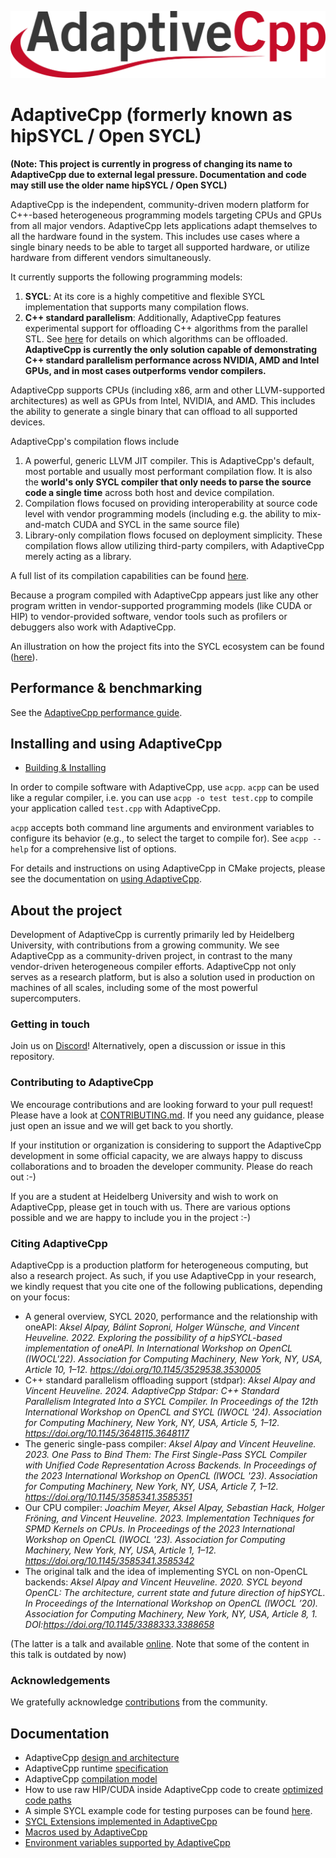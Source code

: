 ![Project logo](/doc/img/logo/logo-color.png)

# AdaptiveCpp (formerly known as hipSYCL / Open SYCL)

**(Note: This project is currently in progress of changing its name to AdaptiveCpp due to external legal pressure. Documentation and code may still use the older name hipSYCL / Open SYCL)**

AdaptiveCpp is the independent, community-driven modern platform for C++-based heterogeneous programming models targeting CPUs and GPUs from all major vendors. AdaptiveCpp lets applications adapt themselves to all the hardware found in the system. This includes use cases where a single binary needs to be able to target all supported hardware, or utilize hardware from different vendors simultaneously.

It currently supports the following programming models:
1. **SYCL**: At its core is a highly competitive and flexible SYCL implementation that supports many compilation flows.
2. **C++ standard parallelism**: Additionally, AdaptiveCpp features experimental support for offloading C++ algorithms from the parallel STL. See [here](doc/stdpar.md) for details on which algorithms can be offloaded. **AdaptiveCpp is currently the only solution capable of demonstrating C++ standard parallelism performance across NVIDIA, AMD and Intel GPUs, and in most cases outperforms vendor compilers.**

AdaptiveCpp supports CPUs (including x86, arm and other LLVM-supported architectures) as well as GPUs from Intel, NVIDIA, and AMD. This includes the ability to generate a single binary that can offload to all supported devices.

AdaptiveCpp's compilation flows include
1. A powerful, generic LLVM JIT compiler. This is AdaptiveCpp's default, most portable and usually most performant compilation flow. It is also the **world's only SYCL compiler that only needs to parse the source code a single time** across both host and device compilation.
2. Compilation flows focused on providing interoperability at source code level with vendor programming models (including e.g. the ability to mix-and-match CUDA and SYCL in the same source file)
3. Library-only compilation flows focused on deployment simplicity. These compilation flows allow utilizing third-party compilers, with AdaptiveCpp merely acting as a library.

A full list of its compilation capabilities can be found [here](doc/compilation.md).

Because a program compiled with AdaptiveCpp appears just like any other program written in vendor-supported programming models (like CUDA or HIP) to vendor-provided software, vendor tools such as profilers or debuggers also work with AdaptiveCpp.

An illustration on how the project fits into the SYCL ecosystem can be found ([here](doc/sycl-ecosystem.md)).


## Performance & benchmarking

See the [AdaptiveCpp performance guide](doc/performance.md).

## Installing and using AdaptiveCpp
* [Building & Installing](doc/installing.md)

In order to compile software with AdaptiveCpp, use `acpp`. `acpp` can be used like a regular compiler, i.e. you can use `acpp -o test test.cpp` to compile your application called `test.cpp` with AdaptiveCpp.

`acpp` accepts both command line arguments and environment variables to configure its behavior (e.g., to select the target to compile for). See `acpp --help` for a comprehensive list of options.

For details and instructions on using AdaptiveCpp in CMake projects, please see the documentation on [using AdaptiveCpp](doc/using-acpp.md).


## About the project

Development of AdaptiveCpp is currently primarily led by Heidelberg University, with contributions from a growing community. We see AdaptiveCpp as a community-driven project, in contrast to the many vendor-driven heterogeneous compiler efforts.
AdaptiveCpp not only serves as a research platform, but is also a solution used in production on machines of all scales, including some of the most powerful supercomputers.

### Getting in touch

Join us on [Discord](https://discord.gg/s2p7Vccwh3)!
Alternatively, open a discussion or issue in this repository.

### Contributing to AdaptiveCpp

We encourage contributions and are looking forward to your pull request! Please have a look at [CONTRIBUTING.md](CONTRIBUTING.md). If you need any guidance, please just open an issue and we will get back to you shortly.

If your institution or organization is considering to support the AdaptiveCpp development in some official capacity, we are always happy to discuss collaborations and to broaden the developer community. Please do reach out :-)

If you are a student at Heidelberg University and wish to work on AdaptiveCpp, please get in touch with us. There are various options possible and we are happy to include you in the project :-)

### Citing AdaptiveCpp

AdaptiveCpp is a production platform for heterogeneous computing, but also a research project. As such, if you use AdaptiveCpp in your research, we kindly request that you cite one of the following publications, depending on your focus:

* A general overview, SYCL 2020, performance and the relationship with oneAPI: *Aksel Alpay, Bálint Soproni, Holger Wünsche, and Vincent Heuveline. 2022. Exploring the possibility of a hipSYCL-based implementation of oneAPI. In International Workshop on OpenCL (IWOCL'22). Association for Computing Machinery, New York, NY, USA, Article 10, 1–12. https://doi.org/10.1145/3529538.3530005*
* C++ standard parallelism offloading support (stdpar): *Aksel Alpay and Vincent Heuveline. 2024. AdaptiveCpp Stdpar: C++ Standard Parallelism Integrated Into a SYCL Compiler. In Proceedings of the 12th International Workshop on OpenCL and SYCL (IWOCL '24). Association for Computing Machinery, New York, NY, USA, Article 5, 1–12. https://doi.org/10.1145/3648115.3648117*
* The generic single-pass compiler: *Aksel Alpay and Vincent Heuveline. 2023. One Pass to Bind Them: The First Single-Pass SYCL Compiler with Unified Code Representation Across Backends. In Proceedings of the 2023 International Workshop on OpenCL (IWOCL '23). Association for Computing Machinery, New York, NY, USA, Article 7, 1–12. https://doi.org/10.1145/3585341.3585351*
* Our CPU compiler: *Joachim Meyer, Aksel Alpay, Sebastian Hack, Holger Fröning, and Vincent Heuveline. 2023. Implementation Techniques for SPMD Kernels on CPUs. In Proceedings of the 2023 International Workshop on OpenCL (IWOCL '23). Association for Computing Machinery, New York, NY, USA, Article 1, 1–12. https://doi.org/10.1145/3585341.3585342*
* The original talk and the idea of implementing SYCL on non-OpenCL backends: *Aksel Alpay and Vincent Heuveline. 2020. SYCL beyond OpenCL: The architecture, current state and future direction of hipSYCL. In Proceedings of the International Workshop on OpenCL (IWOCL ’20). Association for Computing Machinery, New York, NY, USA, Article 8, 1. DOI:https://doi.org/10.1145/3388333.3388658*

(The latter is a talk and available [online](https://www.youtube.com/watch?v=kYrY80J4ZAs). Note that some of the content in this talk is outdated by now)

### Acknowledgements

We gratefully acknowledge [contributions](https://github.com/illuhad/hipSYCL/graphs/contributors) from the community.


## Documentation
* AdaptiveCpp [design and architecture](doc/architecture.md)
* AdaptiveCpp runtime [specification](doc/runtime-spec.md)
* AdaptiveCpp [compilation model](doc/compilation.md)
* How to use raw HIP/CUDA inside AdaptiveCpp code to create [optimized code paths](doc/hip-source-interop.md)
* A simple SYCL example code for testing purposes can be found [here](doc/examples.md).
* [SYCL Extensions implemented in AdaptiveCpp](doc/extensions.md)
* [Macros used by AdaptiveCpp](doc/macros.md)
* [Environment variables supported by AdaptiveCpp](doc/env_variables.md)

